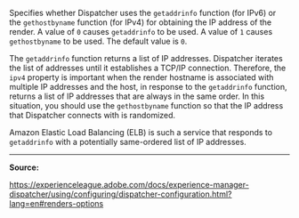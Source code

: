 Specifies whether Dispatcher uses the `getaddrinfo` function (for IPv6) or the `gethostbyname` function (for IPv4) for obtaining the IP address of the render. A value of `0` causes `getaddrinfo` to be used. A value of `1` causes `gethostbyname` to be used. The default value is `0`.

The `getaddrinfo` function returns a list of IP addresses. Dispatcher iterates the list of addresses until it establishes a TCP/IP connection. Therefore, the `ipv4` property is important when the render hostname is associated with multiple IP addresses and the host, in response to the `getaddrinfo` function, returns a list of IP addresses that are always in the same order. In this situation, you should use the `gethostbyname` function so that the IP address that Dispatcher connects with is randomized.

Amazon Elastic Load Balancing (ELB) is such a service that responds to `getaddrinfo` with a potentially same-ordered list of IP addresses.

---

**Source:**

https://experienceleague.adobe.com/docs/experience-manager-dispatcher/using/configuring/dispatcher-configuration.html?lang=en#renders-options
